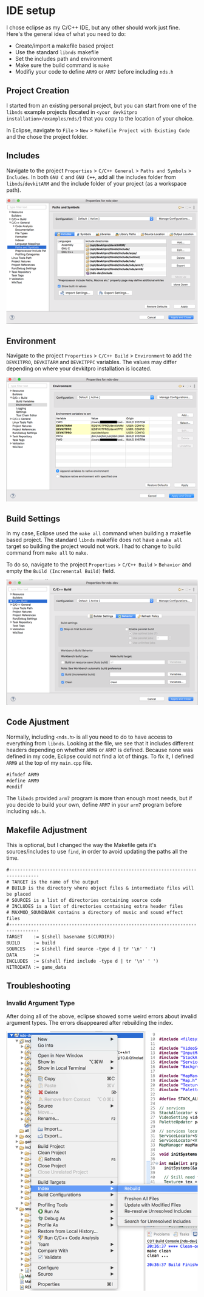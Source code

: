 # IDE setup

I chose eclipse as my C/C++ IDE, but any other should work just fine. Here's the general idea of what you need to do:
 - Create/import a makefile based project
 - Use the standard `libnds` makefile
 - Set the includes path and environment
 - Make sure the build command is `make`
 - Modifiy your code to define `ARM9` or `ARM7` before including `nds.h`

## Project Creation

I started from an existing personal project, but you can start from one of the `libnds` example projects (located in `<your devkitpro installation>/examples/nds/`) that you copy to the location of your choice.

In Eclipse, navigate to `File` > `New` > `Makefile Project with Existing Code` and the chose the project folder.

## Includes

Navigate to the project `Properties` > `C/C++ General` > `Paths and Symbols` > `Includes`. In both `GNU C` and `GNU C++`, add all the includes folder from `libnds`/`devkitARM` and the include folder of your project (as a workspace path).

![](assets/eclipse/includes.png)

## Environment

Navigate to the project `Properties` > `C/C++ Build` > `Environment` to add the `DEVKITPRO`, `DEVKITARM` and `DEVKITPPC` variables. The values may differ depending on where your devkitpro installation is located.

![](assets/eclipse/environment.png)

## Build Settings
In my case, Eclipse used the `make all` command when building a makefile based project. The standard `libnds` makefile does not have a `make all` target so building the project would not work. I had to change to build command from `make all` to `make`.

To do so, navigate to the project `Properties` > `C/C++ Build` > `Behavior` and empty the `Build (Incremental Build)` field.

![](assets/eclipse/build_settings.png)


## Code Ajustment

Normally, including `<nds.h>` is all you need to do to have access to everything from `libnds`. Looking at the file, we see that it includes different headers depending on whether `ARM9` or `ARM7` is defined. Because none was defined in my code, Eclipse could not find a lot of things. To fix it, I defined `ARM9` at the top of my `main.cpp` file.

```
#ifndef ARM9
#define ARM9
#endif
```

The `libnds` provided `arm7` program is more than enough most needs, but if you decide to build your own, define `ARM7` in your `arm7` program before including `nds.h`.


## Makefile Adjustment

This is optional, but I changed the way the Makefile gets it's sources/includes to use `find`, in order to avoid updating the paths all the time.

```
#---------------------------------------------------------------------------------
# TARGET is the name of the output
# BUILD is the directory where object files & intermediate files will be placed
# SOURCES is a list of directories containing source code
# INCLUDES is a list of directories containing extra header files
# MAXMOD_SOUNDBANK contains a directory of music and sound effect files
#---------------------------------------------------------------------------------
TARGET    := $(shell basename $(CURDIR))
BUILD     := build
SOURCES   := $(shell find source -type d | tr '\n' ' ')
DATA      :=
INCLUDES  := $(shell find include -type d | tr '\n' ' ')
NITRODATA := game_data
```

## Troubleshooting
### Invalid Argument Type

After doing all of the above, eclipse showed some weird errors about invalid argument types. The errors disappeared after rebuilding the index. 

![](assets/eclipse/reindex_if_invalid_argument_type_error.png)